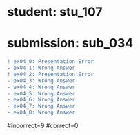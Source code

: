 # student: stu_107
# submission: sub_034

```diff
! ex04_0: Presentation Error
- ex04_1: Wrong Answer
! ex04_2: Presentation Error
- ex04_3: Wrong Answer
- ex04_4: Wrong Answer
- ex04_5: Wrong Answer
- ex04_6: Wrong Answer
- ex04_7: Wrong Answer
- ex04_8: Wrong Answer
```
#incorrect=9
#correct=0
